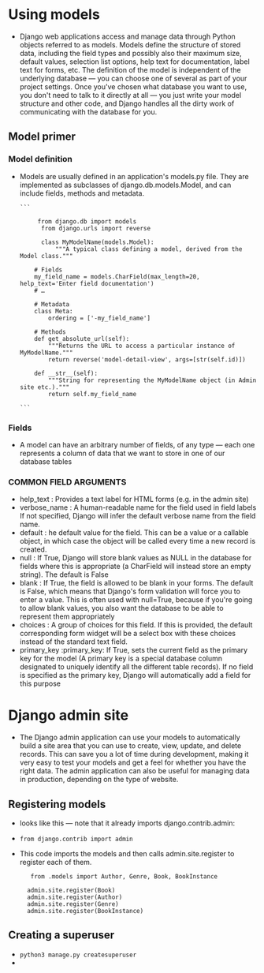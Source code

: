 # Using models
  - Django web applications access and manage data through Python objects referred to as models. Models define the structure of stored data, including the field types and possibly also their maximum size, default values, selection list options, help text for documentation, label text for forms, etc. The definition of the model is independent of the underlying database — you can choose one of several as part of your project settings. Once you've chosen what database you want to use, you don't need to talk to it directly at all — you just write your model structure and other code, and Django handles all the dirty work of communicating with the database for you.


## Model primer
### Model definition
  - Models are usually defined in an application's models.py file. They are implemented as subclasses of django.db.models.Model, and can include fields, methods and metadata.
  
        ```

             from django.db import models
              from django.urls import reverse

              class MyModelName(models.Model):
                  """A typical class defining a model, derived from the Model class."""

            # Fields
            my_field_name = models.CharField(max_length=20, help_text='Enter field documentation')
            # …

            # Metadata
            class Meta:
                ordering = ['-my_field_name']

            # Methods
            def get_absolute_url(self):
                """Returns the URL to access a particular instance of MyModelName."""
                return reverse('model-detail-view', args=[str(self.id)])

            def __str__(self):
                """String for representing the MyModelName object (in Admin site etc.)."""
                return self.my_field_name

        ```
   
  ### Fields
   - A model can have an arbitrary number of fields, of any type — each one represents a column of data that we want to store in one of our database tables
   
   
 
 ### COMMON FIELD ARGUMENTS
  - help_text : Provides a text label for HTML forms (e.g. in the admin site)
  - verbose_name : A human-readable name for the field used in field labels If not specified, Django will infer the default verbose name from the field name.
  - default : he default value for the field. This can be a value or a callable object, in which case the object will be called every time a new record is created.
  - null : If True, Django will store blank values as NULL in the database for fields where this is appropriate (a CharField will instead store an empty string). The default is False
  - blank : If True, the field is allowed to be blank in your forms. The default is False, which means that Django's form validation will force you to enter a value. This is often used with null=True, because if you're going to allow blank values, you also want the database to be able to represent them appropriately
  - choices :  A group of choices for this field. If this is provided, the default corresponding form widget will be a select box with these choices instead of the standard text field.
  - primary_key :primary_key: If True, sets the current field as the primary key for the model (A primary key is a special database column designated to uniquely identify all the different table records). If no field is specified as the primary key, Django will automatically add a field for this purpose

# Django admin site 
  - The Django admin application can use your models to automatically build a site area that you can use to create, view, update, and delete records. This can save you a lot of time during development, making it very easy to test your models and get a feel for whether you have the right data. The admin application can also be useful for managing data in production, depending on the type of website.
  
  
 ## Registering models
  -  looks like this — note that it already imports django.contrib.admin:
  - ``` from django.contrib import admin ```
  - This code imports the models and then calls admin.site.register to register each of them.
    
    ``` 
       from .models import Author, Genre, Book, BookInstance

      admin.site.register(Book)
      admin.site.register(Author)
      admin.site.register(Genre)
      admin.site.register(BookInstance)   

    ```
 
 ## Creating a superuser
  - ```python3 manage.py createsuperuser```
  - 
        
        




    
